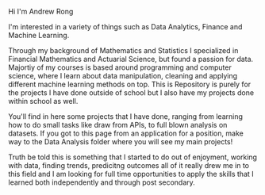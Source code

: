 Hi I'm Andrew Rong

I'm interested in a variety of things such as Data Analytics, Finance and Machine Learning.

Through my background of Mathematics and Statistics I specialized in Financial Mathematics and Actuarial Science, but found a passion for data. Majortiy of my courses is based around programming and computer science, where I learn about data manipulation, cleaning and applying different machine learning methods on top. This is Repository is purely for the projects I have done outside of school but I also have my projects done within school as well.

You'll find in here some projects that I have done, ranging from learning how to do small tasks like draw from APIs, to full blown analysis on datasets. If you got to this page from an application for a position, make way to the Data Analysis folder where you will see my main projects!

Truth be told this is something that I started to do out of enjoyment, working with data, finding trends, predicitng outcomes all of it really drew me in to this field and I am looking for full time opportunities to apply the skills that I learned both independently and through post secondary. 

